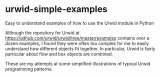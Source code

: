 # urwid-simple-examples
Easy to understand examples of how to use the Urwid module in Python

Although the repository for Urwid at https://github.com/urwid/urwid/tree/master/examples contains over a dozen examples, I found they were often too complex for me to easily understand how different objects fit together. In particular, Urwid is fairly particular about flow and box objects are combined.

These are my attempts at some simplified illustrations of typical Urwid programming patterns.
